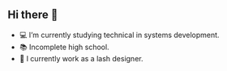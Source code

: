 ## Hi there 👋

- 💻 I’m currently studying technical in systems development.
- 📚 Incomplete high school.
- 🪪 I currently work as a lash designer.





